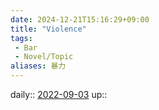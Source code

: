 ```yaml
---
date: 2024-12-21T15:16:29+09:00
title: "Violence"
tags:
 - Bar
 - Novel/Topic
aliases: 暴力
---
```


daily:: [2022-09-03](Daily_Note/2022-09-03.md)
up::


